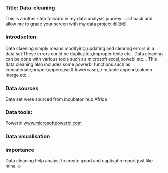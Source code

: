 ### Title: Data-cleaning
This is another step forward in my data analysis journey.....sit back and allow me to grace your screen with my data project 😍😍😍 

### Introduction 
Data claening simply means modifying,updating and clearing errors in a data set.These errors could be duplicates,improper texts etc..
Data cleaning can be done with various tools such as microsoft excel,powebi etc...
This data cleaning also includes some powerbi functions such as concatenate,proper(uppercase & lowercase),trim,table append,column merge etc..

### Data sources
Data set were sourced from incubator hub Africa

### Data tools:
Powerbi www.microsoftpowerbi.com

### Data visualisation


### importance
Data cleaning help analyst to create good and captivatin report just like mine ☺ 






